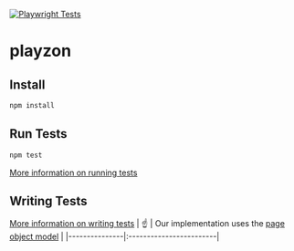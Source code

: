 [![Playwright Tests](https://github.com/jameskip/playzon/actions/workflows/main.yml/badge.svg)](https://github.com/jameskip/playzon/actions/workflows/main.yml)

# playzon

## Install

```bash
npm install
```

## Run Tests

```bash
npm test
```

[More information on running tests](https://playwright.dev/docs/running-tests)

## Writing Tests

[More information on writing tests](https://playwright.dev/docs/writing-tests)
| :point_up:    | Our implementation uses the [page object model](https://playwright.dev/docs/pom#implementation) |
|---------------|:------------------------|

